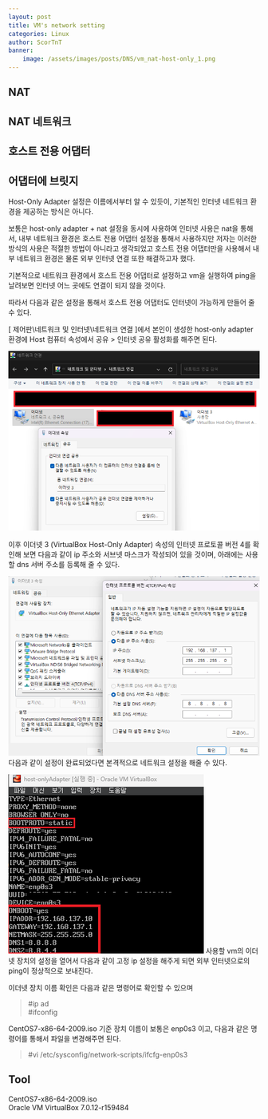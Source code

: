 ```yaml
---
layout: post
title: VM's network setting
categories: Linux
author: ScorTnT
banner:
    image: /assets/images/posts/DNS/vm_nat-host-only_1.png
---
```


## NAT

## NAT 네트워크

## 호스트 전용 어댑터

## 어댑터에 브릿지

Host-Only Adapter 설정은 이름에서부터 알 수 있듯이, 기본적인 인터넷 네트워크 환경을 제공하는 방식은 아니다.

보통은 host-only adapter + nat 설정을 동시에 사용하여 인터넷 사용은 nat을 통해서, 내부 네트워크 환경은 호스트 전용 어댑터 설정을 통해서 사용하지만 저자는 이러한 방식의 사용은 적절한 방법이 아니라고 생각되었고 호스트 전용 어댑터만을 사용해서 내부 네트워크 환경은 물론 외부 인터넷 연결 또한 해결하고자 했다. 

기본적으로 네트워크 환경에서 호스트 전용 어댑터로 설정하고 vm을 실행하여 ping을 날려보면 인터넷 어느 곳에도 연결이 되지 않을 것이다.

따라서 다음과 같은 설정을 통해서 호스트 전용 어댑터도 인터넷이 가능하게 만들어 줄 수 있다.

[ 제어판\네트워크 및 인터넷\네트워크 연결 ]에서 본인이 생성한 host-only adapter 환경에 Host 컴퓨터 속성에서 공유 > 인터넷 공유 활성화를 해주면 된다.

![](/assets/images/posts/DNS/vm_nat-host-only_1.png)

이후 이더넷 3 (VirtualBox Host-Only Adapter) 속성의 인터넷 프로토콜 버전 4를 확인해 보면 다음과 같이 ip 주소와 서브넷 마스크가 작성되어 있을 것이며, 아래에는 사용할 dns 서버 주소를 등록해 줄 수 있다.

![](/assets/images/posts/DNS/vm_nat-host-only_2.png)
다음과 같이 설정이 완료되었다면 본격적으로 네트워크 설정을 해줄 수 있다.

![](/assets/images/posts/DNS/vm_nat-host-only_3.png)
사용할 vm의 이더넷 장치의 설정을 열어서 다음과 같이 고정 ip 설정을 해주게 되면 외부 인터넷으로의 ping이 정상적으로 보내진다.

이더넷 장치 이름 확인은 다음과 같은 명령어로 확인할 수 있으며
>#ip ad<br>
>#ifconfig

CentOS7-x86-64-2009.iso 기준 장치 이름이 보통은 enp0s3 이고, 다음과 같은 명령어를 통해서 파일을 변경해주면 된다.
>#vi /etc/sysconfig/network-scripts/ifcfg-enp0s3
## Tool
CentOS7-x86-64-2009.iso<br>
Oracle VM VirtualBox 7.0.12-r159484<br>